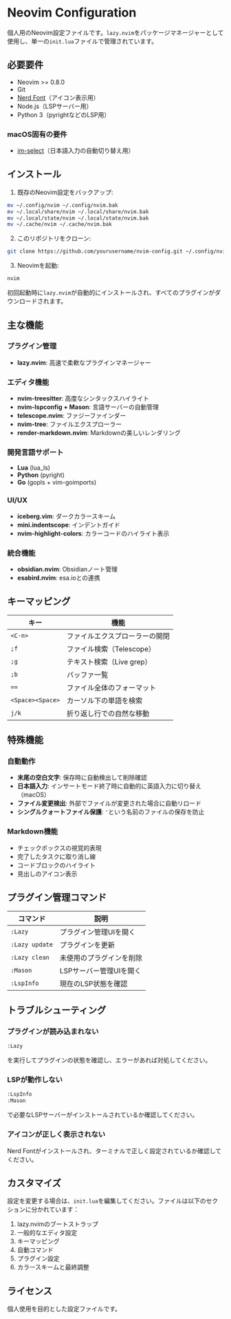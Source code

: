 # Neovim Configuration

個人用のNeovim設定ファイルです。`lazy.nvim`をパッケージマネージャーとして使用し、単一の`init.lua`ファイルで管理されています。

## 必要要件

- Neovim >= 0.8.0
- Git
- [Nerd Font](https://www.nerdfonts.com/)（アイコン表示用）
- Node.js（LSPサーバー用）
- Python 3（pyrightなどのLSP用）

### macOS固有の要件
- [im-select](https://github.com/daipeihust/im-select)（日本語入力の自動切り替え用）

## インストール

1. 既存のNeovim設定をバックアップ:
```bash
mv ~/.config/nvim ~/.config/nvim.bak
mv ~/.local/share/nvim ~/.local/share/nvim.bak
mv ~/.local/state/nvim ~/.local/state/nvim.bak
mv ~/.cache/nvim ~/.cache/nvim.bak
```

2. このリポジトリをクローン:
```bash
git clone https://github.com/yourusername/nvim-config.git ~/.config/nvim
```

3. Neovimを起動:
```bash
nvim
```

初回起動時に`lazy.nvim`が自動的にインストールされ、すべてのプラグインがダウンロードされます。

## 主な機能

### プラグイン管理
- **lazy.nvim**: 高速で柔軟なプラグインマネージャー

### エディタ機能
- **nvim-treesitter**: 高度なシンタックスハイライト
- **nvim-lspconfig + Mason**: 言語サーバーの自動管理
- **telescope.nvim**: ファジーファインダー
- **nvim-tree**: ファイルエクスプローラー
- **render-markdown.nvim**: Markdownの美しいレンダリング

### 開発言語サポート
- **Lua** (lua_ls)
- **Python** (pyright)
- **Go** (gopls + vim-goimports)

### UI/UX
- **iceberg.vim**: ダークカラースキーム
- **mini.indentscope**: インデントガイド
- **nvim-highlight-colors**: カラーコードのハイライト表示

### 統合機能
- **obsidian.nvim**: Obsidianノート管理
- **esabird.nvim**: esa.ioとの連携

## キーマッピング

| キー | 機能 |
|------|------|
| `<C-n>` | ファイルエクスプローラーの開閉 |
| `;f` | ファイル検索（Telescope） |
| `;g` | テキスト検索（Live grep） |
| `;b` | バッファ一覧 |
| `==` | ファイル全体のフォーマット |
| `<Space><Space>` | カーソル下の単語を検索 |
| `j/k` | 折り返し行での自然な移動 |

## 特殊機能

### 自動動作
- **末尾の空白文字**: 保存時に自動検出して削除確認
- **日本語入力**: インサートモード終了時に自動的に英語入力に切り替え（macOS）
- **ファイル変更検出**: 外部でファイルが変更された場合に自動リロード
- **シングルクォートファイル保護**: `'`という名前のファイルの保存を防止

### Markdown機能
- チェックボックスの視覚的表現
- 完了したタスクに取り消し線
- コードブロックのハイライト
- 見出しのアイコン表示

## プラグイン管理コマンド

| コマンド | 説明 |
|----------|------|
| `:Lazy` | プラグイン管理UIを開く |
| `:Lazy update` | プラグインを更新 |
| `:Lazy clean` | 未使用のプラグインを削除 |
| `:Mason` | LSPサーバー管理UIを開く |
| `:LspInfo` | 現在のLSP状態を確認 |

## トラブルシューティング

### プラグインが読み込まれない
```bash
:Lazy
```
を実行してプラグインの状態を確認し、エラーがあれば対処してください。

### LSPが動作しない
```bash
:LspInfo
:Mason
```
で必要なLSPサーバーがインストールされているか確認してください。

### アイコンが正しく表示されない
Nerd Fontがインストールされ、ターミナルで正しく設定されているか確認してください。

## カスタマイズ

設定を変更する場合は、`init.lua`を編集してください。ファイルは以下のセクションに分かれています：

1. lazy.nvimのブートストラップ
2. 一般的なエディタ設定
3. キーマッピング
4. 自動コマンド
5. プラグイン設定
6. カラースキームと最終調整

## ライセンス

個人使用を目的とした設定ファイルです。